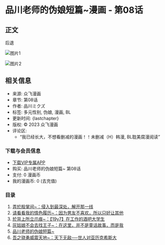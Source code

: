 # 品川老师的伪娘短篇~漫画 - 第08话

## 正文

后退

![图片1](https://pic.piuqiupia.com/picbed/CPMH/pinchuanlaoshideweiniangduanpian/9/1.jpg)

![图片2](https://pic.piuqiupia.com/picbed/CPMH/pinchuanlaoshideweiniangduanpian/9/2.jpg)

## 相关信息

- 来源: 众飞漫画
- 章节: 第08话
- 作者: 品川ミクズ
- 标签: 多元性别, 伪娘, 漫画, BL
- 更新时间: {lastchapter}
- 版权: © 2023 众飞漫画
- 评论区: 
  - “我已经长大，不想看删减的漫画！！未删减（H）韩漫, BL耽美腐漫阅读”

### 下载与会员信息

- [下载VIP专属APP](https://dl.zcymh.com/VIP/)
- 购买: 品川老师的伪娘短篇~ 第08话
- 支付: 0 漫画币
- 我的漫画币: 0 (去充值)

### 目录

1. [弄於股掌间~：侵入到最深处，解开那一线](/zonfbook/15908/)
2. [请看看我的情色履历~：因为男友不喜欢，所以只好让其他](/zonfbook/15909/)
3. [於背上所立爪痕~：【19y7】在工作的酒吧大学生](/zonfbook/15910/)
4. [灰姑娘不会去找王子~：在这里，并不是童话故事，而是我](/zonfbook/15911/)
5. [品川老师的伪娘短篇~](/zonfbook/15912/)
6. [吾之骁勇威震天地~：天下无敌──世人对亚历克希斯大](/zonfbook/15913/)